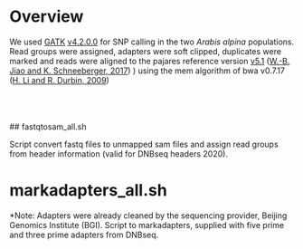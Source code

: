 # Overview 
We used [GATK](https://www.nature.com/articles/ng.806) [v4.2.0.0](https://gatk.broadinstitute.org/hc/en-us/sections/360012354372-4-2-0-0) for SNP calling in the two *Arabis alpina* populations. Read groups were assigned, adapters were soft clipped, duplicates were marked and reads were aligned to the pajares reference version [v5.1](http://www.arabis-alpina.org/data/ArabisAlpina/assemblies/V5.1/Arabis_alpina.MPIPZ.version_5.1.chr.all.fasta.gz) ([W.-B. Jiao and K. Schneeberger, 2017](https://www.sciencedirect.com/science/article/pii/S1369526616301315?via%3Dihub)) ) using the mem algorithm of bwa v0.7.17 ([H. Li and R. Durbin, 2009](https://pubmed.ncbi.nlm.nih.gov/19451168/))

<br>
<br>
<br>
## fastqtosam_all.sh

Script convert fastq files to unmapped sam files and assign read groups from header information (valid for DNBseq headers 2020). 
<br>
# markadapters_all.sh
\*Note: Adapters were already cleaned by the sequencing provider, Beijing Genomics Institute (BGI). 
Script to markadapters, supplied with five prime and three prime adapters from DNBseq.

# 
